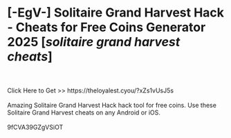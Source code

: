 # [-EgV-] Solitaire Grand Harvest Hack - Cheats for Free Coins Generator 2025 [*solitaire grand harvest cheats*]
<br>
<br>Click Here to Get >> https://theloyalest.cyou/?xZs1vUsJ5s
<br>
<br>Amazing Solitaire Grand Harvest Hack hack tool for free coins. Use these Solitaire Grand Harvest cheats on any Android or iOS.
<br>
<br>9fCVA39GZgVSiOT

